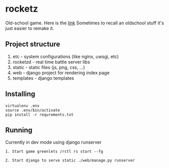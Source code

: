 rocketz
=======

Old-school game. Here is the [link](http://www.google.ru/url?sa=t&amp;rct=j&amp;q=&amp;esrc=s&amp;source=web&amp;cd=2&amp;ved=0CGsQtwIwAQ&amp;url=http%3A%2F%2Fwww.youtube.com%2Fwatch%3Fv%3DSnAIuJsBQKQ&ei=PPweUIH3Bca6hAfBkoDYBQ&amp;usg=AFQjCNGTyF654OWg2rvUizwfZb9F7pmlaA&amp;sig2=NdhrNk5pNOnrZfoaKi1Uiw)
Sometimes to recall an oldschool stuff it's just easier to remake it.

## Project structure

1. etc - system configurations (like nginx, uwsgi, etc)
2. rocketzd - real time battle server libs
3. static - static files (js, png, css, ...)
4. web - django project for rendering index page
5. templates - django templates

## Installing

    virtualenv .env
    source .env/bin/activate
    pip install -r requrements.txt

## Running

Currently in dev mode using django runserver

    1. Start game greenlets /rctl rs start --fg

    2. Start django to serve static ./web/manage.py runserver




